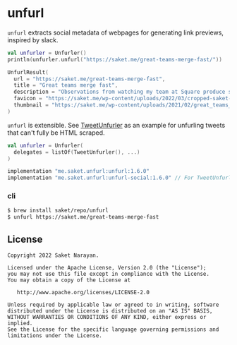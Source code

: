# unfurl

`unfurl` extracts social metadata of webpages for generating link previews, inspired by slack.

```kotlin
val unfurler = Unfurler()
println(unfurler.unfurl("https://saket.me/great-teams-merge-fast/"))

UnfurlResult(
  url = "https://saket.me/great-teams-merge-fast", 
  title = "Great teams merge fast", 
  description = "Observations from watching my team at Square produce stellar work while moving fast and not breaking things.", 
  favicon = "https://saket.me/wp-content/uploads/2022/03/cropped-saket-photo-180x180.jpg", 
  thumbnail = "https://saket.me/wp-content/uploads/2021/02/great_teams_merge_fast_cover.jpg"
)
```

`unfurl` is extensible. See [TweetUnfurler](https://github.com/saket/unfurl/blob/trunk/unfurl-social/src/main/kotlin/me/saket/unfurl/social/TweetUnfurler.kt) as an example for unfurling tweets that can't fully be HTML scraped.

```kotlin
val unfurler = Unfurler(
  delegates = listOf(TweetUnfurler(), ...)
)
```
```groovy
implementation "me.saket.unfurl:unfurl:1.6.0"
implementation "me.saket.unfurl:unfurl-social:1.6.0" // For TweetUnfurler.
```

### cli
```bash
$ brew install saket/repo/unfurl
$ unfurl https://saket.me/great-teams-merge-fast
```

## License

```
Copyright 2022 Saket Narayan.

Licensed under the Apache License, Version 2.0 (the "License");
you may not use this file except in compliance with the License.
You may obtain a copy of the License at

   http://www.apache.org/licenses/LICENSE-2.0

Unless required by applicable law or agreed to in writing, software
distributed under the License is distributed on an "AS IS" BASIS,
WITHOUT WARRANTIES OR CONDITIONS OF ANY KIND, either express or implied.
See the License for the specific language governing permissions and
limitations under the License.
```
